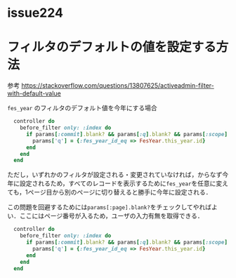 # issue224

# フィルタのデフォルトの値を設定する方法

参考 https://stackoverflow.com/questions/13807625/activeadmin-filter-with-default-value

`fes_year` のフィルタのデフォルト値を今年にする場合

```ruby
  controller do
    before_filter only: :index do
      if params[:commit].blank? && params[:q].blank? && params[:scope].blank? # ユーザによってすでにフィルタが設定されている場合は無効
        params['q'] = {:fes_year_id_eq => FesYear.this_year.id}
      end
    end
  end
```

ただし，いずれかのフィルタが設定される・変更されていなければ，からなず今年に設定されるため，すべてのレコードを表示するために`fes_year`を任意に変えても，1ページ目から別のページに切り替えると勝手に今年に設定される．

この問題を回避するためには`params[:page].blank?`をチェックしてやればよい．ここにはページ番号が入るため，ユーザの入力有無を取得できる．

```ruby
  controller do
    before_filter only: :index do
      if params[:commit].blank? && params[:q].blank? && params[:scope].blank? && params[:page].blank? # ユーザによってすでにフィルタが設定されている場合は無効
        params['q'] = {:fes_year_id_eq => FesYear.this_year.id}
      end
    end
  end
```

